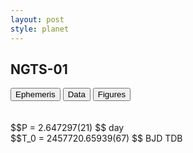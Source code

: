 ```yaml
---
layout: post
style: planet
---
```

<script src="../js/planets.js"></script>

## NGTS-01

<!-- Tab links -->
<div class="tab">
<button class="tablinks" onclick="openCity(event, 'Ephemeris')">Ephemeris</button>
<button class="tablinks" onclick="openCity(event, 'Data')">Data</button>
<button class="tablinks" onclick="openCity(event, 'Figures')">Figures</button>
</div>

<!-- Tab content -->
<div id="Ephemeris" class="tabcontent" markdown="1">
<br/><br/>
$$P = 2.647297(21) $$ day <br/>
$$T_0 = 2457720.65939(67) $$ BJD TDB
<br/><br/>
<br/><br/>
</div>


